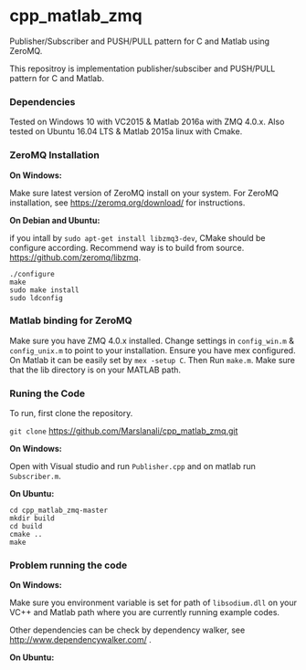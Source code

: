 # cpp_matlab_zmq
Publisher/Subscriber and PUSH/PULL pattern for C and Matlab using ZeroMQ.

This repositroy is implementation publisher/subsciber and PUSH/PULL pattern for C and Matlab.

### Dependencies

Tested on Windows 10 with VC2015 & Matlab 2016a with ZMQ 4.0.x. Also tested on Ubuntu 16.04 LTS & Matlab 2015a linux with Cmake.  

### ZeroMQ Installation

**On Windows:**

Make sure latest version of ZeroMQ install on your system. For ZeroMQ installation, see https://zeromq.org/download/ for instructions.

**On Debian and Ubuntu:**

if you intall by ``` sudo apt-get install libzmq3-dev ```, CMake should be configure according. Recommend way is to build from source. https://github.com/zeromq/libzmq. 


```
./configure
make
sudo make install
sudo ldconfig

```

### Matlab binding for ZeroMQ

Make sure you have ZMQ 4.0.x installed. Change settings in ```config_win.m``` & ```config_unix.m``` to point to your installation. Ensure you have mex configured. On Matlab it can be easily set by ``` mex -setup C ```.
Then Run ```make.m```. 
Make sure that the lib directory is on your MATLAB path.

### Runing the Code

To run, first clone the repository.

```git clone``` https://github.com/Marslanali/cpp_matlab_zmq.git

**On Windows:**

Open with Visual studio and run ```Publisher.cpp``` and on matlab run ```Subscriber.m```.

**On Ubuntu:**

```
cd cpp_matlab_zmq-master
mkdir build
cd build
cmake ..   
make
```

### Problem running the code

**On Windows:**

Make sure you environment variable is set for path of ``libsodium.dll`` on your VC++ and Matlab path where you are currently running example codes.

Other dependencies can be check by dependency walker, see http://www.dependencywalker.com/ .

**On Ubuntu:**

